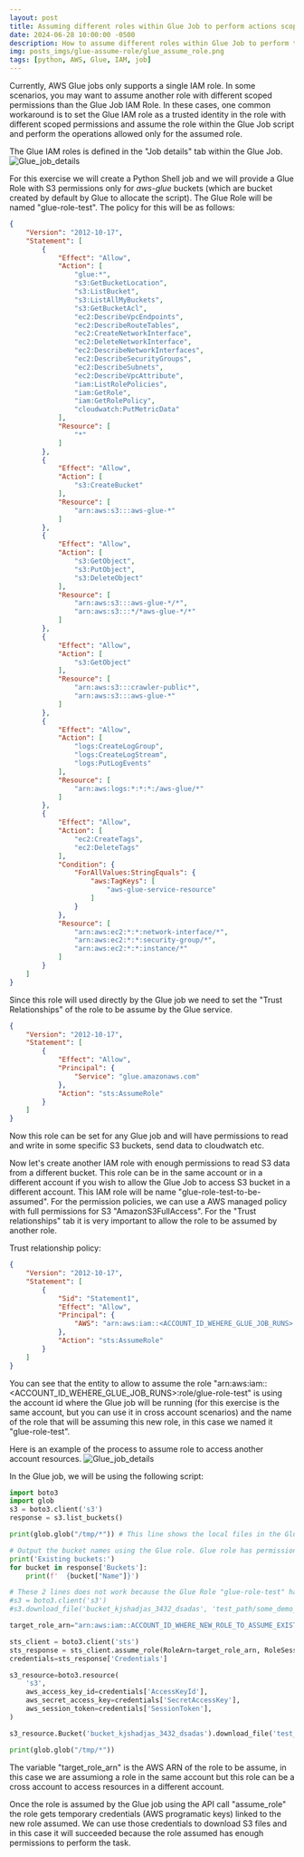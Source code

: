 ```yaml
---
layout: post
title: Assuming different roles within Glue Job to perform actions scoped within different roles
date: 2024-06-28 10:00:00 -0500
description: How to assume different roles within Glue Job to perform tasks that are not allowed by the Glue IAM Role assigned, but available thourhg a different role that can be assumed by the Glue IAM Role.
img: posts_imgs/glue-assume-role/glue_assume_role.png
tags: [python, AWS, Glue, IAM, job]
---
```


Currently, AWS Glue jobs only supports a single IAM role. In some scenarios, you may want to assume another role with different scoped permissions than the Glue Job IAM Role. In these cases, one common workaround is to set the Glue IAM role as a trusted identity in the role with different scoped permissions and assume the role within the Glue Job script and perform the operations allowed only for the assumed role.

The Glue IAM roles is defined in the "Job details" tab within the Glue Job.
![Glue_job_details](/assets/img/posts_imgs/glue-assume-role/glue_job_details.png)

For this exercise we will create a Python Shell job and we will provide a Glue Role with S3 permissions only for *aws-glue* buckets (which are bucket created by default by Glue to allocate the script). The Glue Role will be named "glue-role-test". The policy for this will be as follows:

```json
{
    "Version": "2012-10-17",
    "Statement": [
        {
            "Effect": "Allow",
            "Action": [
                "glue:*",
                "s3:GetBucketLocation",
                "s3:ListBucket",
                "s3:ListAllMyBuckets",
                "s3:GetBucketAcl",
                "ec2:DescribeVpcEndpoints",
                "ec2:DescribeRouteTables",
                "ec2:CreateNetworkInterface",
                "ec2:DeleteNetworkInterface",
                "ec2:DescribeNetworkInterfaces",
                "ec2:DescribeSecurityGroups",
                "ec2:DescribeSubnets",
                "ec2:DescribeVpcAttribute",
                "iam:ListRolePolicies",
                "iam:GetRole",
                "iam:GetRolePolicy",
                "cloudwatch:PutMetricData"
            ],
            "Resource": [
                "*"
            ]
        },
        {
            "Effect": "Allow",
            "Action": [
                "s3:CreateBucket"
            ],
            "Resource": [
                "arn:aws:s3:::aws-glue-*"
            ]
        },
        {
            "Effect": "Allow",
            "Action": [
                "s3:GetObject",
                "s3:PutObject",
                "s3:DeleteObject"
            ],
            "Resource": [
                "arn:aws:s3:::aws-glue-*/*",
                "arn:aws:s3:::*/*aws-glue-*/*"
            ]
        },
        {
            "Effect": "Allow",
            "Action": [
                "s3:GetObject"
            ],
            "Resource": [
                "arn:aws:s3:::crawler-public*",
                "arn:aws:s3:::aws-glue-*"
            ]
        },
        {
            "Effect": "Allow",
            "Action": [
                "logs:CreateLogGroup",
                "logs:CreateLogStream",
                "logs:PutLogEvents"
            ],
            "Resource": [
                "arn:aws:logs:*:*:*:/aws-glue/*"
            ]
        },
        {
            "Effect": "Allow",
            "Action": [
                "ec2:CreateTags",
                "ec2:DeleteTags"
            ],
            "Condition": {
                "ForAllValues:StringEquals": {
                    "aws:TagKeys": [
                        "aws-glue-service-resource"
                    ]
                }
            },
            "Resource": [
                "arn:aws:ec2:*:*:network-interface/*",
                "arn:aws:ec2:*:*:security-group/*",
                "arn:aws:ec2:*:*:instance/*"
            ]
        }
    ]
}
```

Since this role will used directly by the Glue job we need to set the "Trust Relationships" of the role to be assume by the Glue service. 

```json
{
    "Version": "2012-10-17",
    "Statement": [
        {
            "Effect": "Allow",
            "Principal": {
                "Service": "glue.amazonaws.com"
            },
            "Action": "sts:AssumeRole"
        }
    ]
}
```

Now this role can be set for any Glue job and will have permissions to read and write in some specific S3 buckets, send data to cloudwatch etc.

Now let's create another IAM role with enough permissions to read S3 data from a different bucket. This role can be in the same account or in a different account if you wish to allow the Glue Job to access S3 bucket in a different account. This IAM role will be name "glue-role-test-to-be-assumed". For the permission policies, we can use a AWS managed policy with full permissions for S3 "AmazonS3FullAccess". For the "Trust relationships" tab it is very important to allow the role to be assumed by another role.

Trust relationship policy:

```json
{
    "Version": "2012-10-17",
    "Statement": [
        {
            "Sid": "Statement1",
            "Effect": "Allow",
            "Principal": {
                "AWS": "arn:aws:iam::<ACCOUNT_ID_WEHERE_GLUE_JOB_RUNS>:role/glue-role-test"
            },
            "Action": "sts:AssumeRole"
        }
    ]
}
```

You can see that the entity to allow to assume the role "arn:aws:iam::<ACCOUNT_ID_WEHERE_GLUE_JOB_RUNS>:role/glue-role-test" is using the account id where the Glue job will be running (for this exercise is the same account, but you can use it in cross account scenarios) and the name of the role that will be assuming this new role, in this case we named it "glue-role-test".

Here is an example of the process to assume role to access another account resources.
![Glue_job_details](/assets/img/posts_imgs/glue-assume-role/role_assumed.png)

In the Glue job, we will be using the following script:

```python
import boto3
import glob
s3 = boto3.client('s3')
response = s3.list_buckets()

print(glob.glob("/tmp/*")) # This line shows the local files in the Glue node. We will try to download a file from S3 into this local folder.

# Output the bucket names using the Glue role. Glue role has permissions to list all buckets
print('Existing buckets:')
for bucket in response['Buckets']:
    print(f'  {bucket["Name"]}')

# These 2 lines does not work because the Glue Role "glue-role-test" has no permissions to read from S3 bucket "bucket_kjshadjas_3432_dsadas". You can try uncomment these lines and test.
#s3 = boto3.client('s3')
#s3.download_file('bucket_kjshadjas_3432_dsadas', 'test_path/some_demo_file.gz', '/tmp/file.gz')

target_role_arn="arn:aws:iam::ACCOUNT_ID_WHERE_NEW_ROLE_TO_ASSUME_EXISTS:role/glue-role-test-to-be-assumed"

sts_client = boto3.client('sts')
sts_response = sts_client.assume_role(RoleArn=target_role_arn, RoleSessionName='assume-role')
credentials=sts_response['Credentials']

s3_resource=boto3.resource(
    's3',
    aws_access_key_id=credentials['AccessKeyId'],
    aws_secret_access_key=credentials['SecretAccessKey'],
    aws_session_token=credentials['SessionToken'],
)

s3_resource.Bucket('bucket_kjshadjas_3432_dsadas').download_file('test_path/some_demo_file.gz', '/tmp/file.gz')

print(glob.glob("/tmp/*"))
```

The variable "target_role_arn" is the AWS ARN of the role to be assume, in this case we are assumiong a role in the same account but this role can be a cross account to access resources in a different account.

Once the role is assumed by the Glue job using the API call "assume_role" the role gets temporary credentials (AWS programatic keys) linked to the new role assumed. We can use those credentials to download S3 files and in this case it will succeeded because the role assumed has enough permissions to perform the task.
